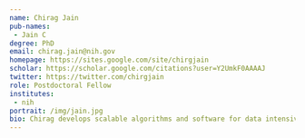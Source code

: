```yaml
---
name: Chirag Jain
pub-names:
 - Jain C
degree: PhD
email: chirag.jain@nih.gov
homepage: https://sites.google.com/site/chirgjain
scholar: https://scholar.google.com/citations?user=Y2UmkF0AAAAJ
twitter: https://twitter.com/chirgjain
role: Postdoctoral Fellow
institutes:
 - nih
portrait: /img/jain.jpg
bio: Chirag develops scalable algorithms and software for data intensive computational problems in genomics. He completed his bachelor's degree in computer science from the Indian Institute of Technology Delhi and joined the Georgia Tech PhD program in fall 2014, where he was advised by Srinivas Aluru. He finished his PhD in 2019 and joined the Genome Informatics Section as a postdoctoral fellow.
---
```

